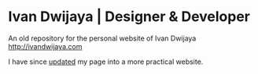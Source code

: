 # Ivan Dwijaya | Designer & Developer
An old repository for the personal website of Ivan Dwijaya
http://ivandwijaya.com

I have since [updated](https://github.com/ivandwijaya/ivandwijaya) my page into a more practical website.
